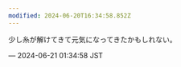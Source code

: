 ```yaml
---
modified: 2024-06-20T16:34:58.852Z
---
```


<p>少し糸が解けてきて元気になってきたかもしれない。</p>

&mdash; 2024-06-21 01:34:58 JST

<!-- Original URL: https://mastodon.social/@sakuramochi0/112649915521486290-->
